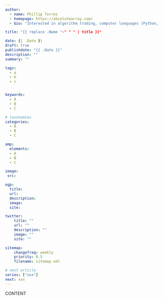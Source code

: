 ```yaml
---
author:
  - name: Phillip Torres
  - homepage: https://absolutearray.com/
  - bio: "Interested in algorithm trading, computer languages (Python, JS, SQL, Solidity, Rust), philosophy, and blockchain technology. For me, the most important traits are someone who can be: performance-driven, high integrity, self-disciplined, autodidacticism, and is goal-oriented. My priority is spearheading the development of products with clear communication guidelines."

title: "{{ replace .Name "-" " " | title }}"

date: {{ .Date }}
draft: true
publishdate: "{{ .Date }}"
description: ""
summary: ""

tags:
  - a
  - b
  - c


keywords:
  - A
  - B
  - C

# taxonomies
categories:
  - A
  - B
  - C

amp:
  elements:
  - A
  - B
  - C

image:
 src:

ogp:
  title:
  url:
  description:
  image:
  site:

twitter:
    title: ""
    url: ""
    description: ""
    image: ""
    site: ""

sitemap:
    changefreq: weekly
    priority: 0.5
    filename: sitemap.xml

# next article
series: ["xxx"]
next: xxx
---
```


CONTENT
